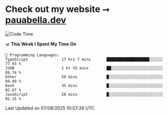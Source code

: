 # Check out my website ⭢ [pauabella.dev](https://pauabella.dev)

<!--START_SECTION:waka-->
![Code Time](http://img.shields.io/badge/Code%20Time-4%2C684%20hrs%2017%20mins-blue)

📊 **This Week I Spent My Time On** 

```text
💬 Programming Languages: 
TypeScript               17 hrs 7 mins       ███████████████████░░░░░░   77.93 % 
JSON                     1 hr 55 mins        ██░░░░░░░░░░░░░░░░░░░░░░░   08.74 % 
Other                    59 mins             █░░░░░░░░░░░░░░░░░░░░░░░░   04.49 % 
Bash                     35 mins             █░░░░░░░░░░░░░░░░░░░░░░░░   02.67 % 
JavaScript               28 mins             █░░░░░░░░░░░░░░░░░░░░░░░░   02.15 % 
```


 Last Updated on 07/08/2025 10:07:26 UTC
<!--END_SECTION:waka-->
